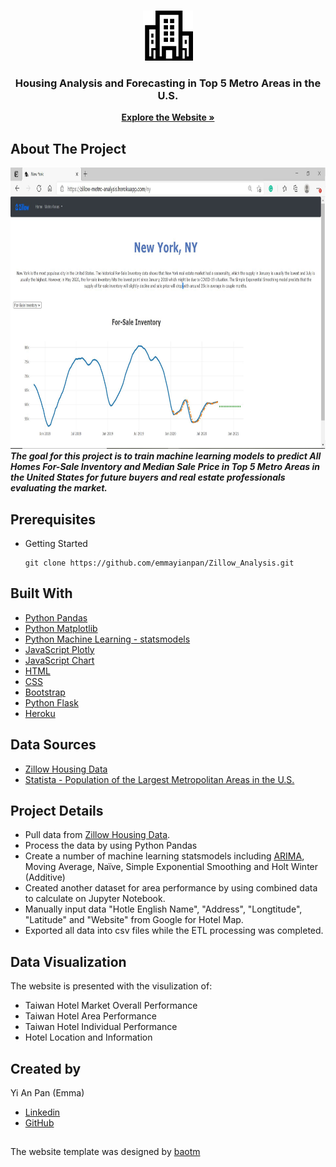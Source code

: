 <!-- PROJECT LOGO -->
<br />
<p align="center">
  <a href="https://zillow-metro-analysis.herokuapp.com/">
    <img src="static/image/housing.png" alt="Logo" width="80" height="80">
  </a>
  <h3 align="center">Housing Analysis and Forecasting in Top 5 Metro Areas in the U.S.</h3>
  <p align="center">
    <a href="https://zillow-metro-analysis.herokuapp.com/"><strong>Explore the Website »</strong></a>
  </p>
</p>

## About The Project
<a href="https://zillow-metro-analysis.herokuapp.com/">
  <img src="static/image/screenshot.JPG" alt="Webpage Screenshot" width="900" height="450">
</a>
<br>
<strong><i> The goal for this project is to train machine learning models to predict All Homes For-Sale Inventory and Median Sale Price in Top 5 Metro Areas in the United States for future buyers and real estate professionals evaluating the market. </i></strong>

## Prerequisites 
* Getting Started 
  ```
  git clone https://github.com/emmayianpan/Zillow_Analysis.git
  ```  
## Built With
* [Python Pandas](https://pandas.pydata.org/) 
* [Python Matplotlib](https://matplotlib.org/) 
* [Python Machine Learning - statsmodels](https://www.statsmodels.org/stable/index.html)
* [JavaScript Plotly](https://plotly.com/javascript/) 
* [JavaScript Chart](https://www.chartjs.org/)
* [HTML](https://www.w3schools.com/html/)
* [CSS](https://www.w3schools.com/css/)
* [Bootstrap](https://getbootstrap.com/)
* [Python Flask](https://flask.palletsprojects.com/en/1.1.x/) 
* [Heroku](https://www.heroku.com/)

## Data Sources
* [Zillow Housing Data](https://www.zillow.com/research/data/)
* [Statista - Population of the Largest Metropolitan Areas in the U.S.](https://www.statista.com/statistics/183600/population-of-metropolitan-areas-in-the-us/)

## Project Details
* Pull data from [Zillow Housing Data](https://www.zillow.com/research/data/). 
* Process the data by using Python Pandas
* Create a number of machine learning statsmodels including <ins>ARIMA</ins>, Moving Average, Naïve, Simple Exponential Smoothing and Holt Winter (Additive) 
* Created another dataset for area performance by using combined data to calculate on Jupyter Notebook. 
* Manually input data "Hotle English Name", "Address", "Longtitude", "Latitude" and "Website" from Google for Hotel Map.
* Exported all data into csv files while the ETL processing was completed.

## Data Visualization 
The website is presented with the visulization of: 
* Taiwan Hotel Market Overall Performance 
* Taiwan Hotel Area Performance
* Taiwan Hotel Individual Performance
* Hotel Location and Information 

## Created by 
Yi An Pan (Emma)
* [Linkedin](https://www.linkedin.com/in/emmayianpan/) 
* [GitHub](https://github.com/emmayianpan)

## 
The website template was designed by [baotm](https://github.com/baotm/admindek)
